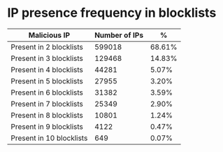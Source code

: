 # IP presence frequency in blocklists
| Malicious IP | Number of IPs | % |
|----|----|----|
| Present in 2 blocklists | 599018 | 68.61% |
| Present in 3 blocklists | 129468 | 14.83% |
| Present in 4 blocklists | 44281 | 5.07% |
| Present in 5 blocklists | 27955 | 3.20% |
| Present in 6 blocklists | 31382 | 3.59% |
| Present in 7 blocklists | 25349 | 2.90% |
| Present in 8 blocklists | 10801 | 1.24% |
| Present in 9 blocklists | 4122 | 0.47% |
| Present in 10 blocklists | 649 | 0.07% |
